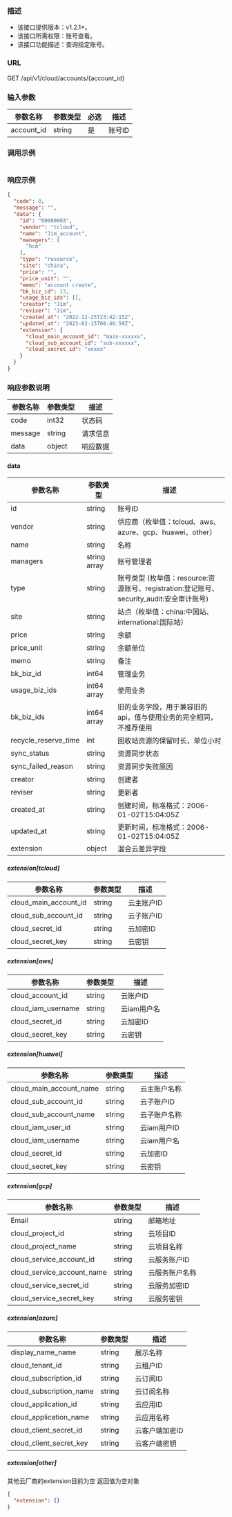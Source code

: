 ### 描述

- 该接口提供版本：v1.2.1+。
- 该接口所需权限：账号查看。
- 该接口功能描述：查询指定账号。

### URL

GET /api/v1/cloud/accounts/{account_id}

### 输入参数

| 参数名称       | 参数类型   | 必选 | 描述   |
|------------|--------|----|------|
| account_id | string | 是  | 账号ID |

### 调用示例

```json
```

### 响应示例

```json
{
  "code": 0,
  "message": "",
  "data": {
    "id": "00000003",
    "vendor": "tcloud",
    "name": "Jim_account",
    "managers": [
      "hcm"
    ],
    "type": "resource",
    "site": "china",
    "price": "",
    "price_unit": "",
    "memo": "account create",
    "bk_biz_id": 13,
    "usage_biz_ids": [],
    "creator": "Jim",
    "reviser": "Jim",
    "created_at": "2022-12-25T23:42:15Z",
    "updated_at": "2023-02-15T08:46:59Z",
    "extension": {
      "cloud_main_account_id": "main-xxxxxx",
      "cloud_sub_account_id": "sub-xxxxxx",
      "cloud_secret_id": "xxxxx"
    }
  }
}
```

### 响应参数说明

| 参数名称    | 参数类型   | 描述   |
|---------|--------|------|
| code    | int32  | 状态码  |
| message | string | 请求信息 |
| data    | object | 响应数据 |

#### data

| 参数名称                 | 参数类型         | 描述                                                               |
|----------------------|--------------|------------------------------------------------------------------|
| id                   | string       | 账号ID                                                             |
| vendor               | string       | 供应商（枚举值：tcloud、aws、azure、gcp、huawei、other）                       |
| name                 | string       | 名称                                                               |
| managers             | string array | 账号管理者                                                            |
| type                 | string       | 账号类型 (枚举值：resource:资源账号、registration:登记账号、security_audit:安全审计账号) |
| site                 | string       | 站点（枚举值：china:中国站、international:国际站）                              |
| price                | string       | 余额                                                               |
| price_unit           | string       | 余额单位                                                             |
| memo                 | string       | 备注                                                               |
| bk_biz_id            | int64        | 管理业务                                                             |
| usage_biz_ids        | int64 array  | 使用业务                                                             |
| bk_biz_ids           | int64 array  | 旧的业务字段，用于兼容旧的api，值与使用业务的完全相同，不推荐使用                               |
| recycle_reserve_time | int          | 回收站资源的保留时长，单位小时                                                  |
| sync_status          | string       | 资源同步状态                                                           |
| sync_failed_reason   | string       | 资源同步失败原因                                                         |
| creator              | string       | 创建者                                                              |
| reviser              | string       | 更新者                                                              |
| created_at           | string       | 创建时间，标准格式：2006-01-02T15:04:05Z                                   |
| updated_at           | string       | 更新时间，标准格式：2006-01-02T15:04:05Z                                   |
| extension            | object       | 混合云差异字段                                                          |

##### extension[tcloud]

| 参数名称                  | 参数类型   | 描述     |
|-----------------------|--------|--------|
| cloud_main_account_id | string | 云主账户ID |
| cloud_sub_account_id  | string | 云子账户ID |
| cloud_secret_id       | string | 云加密ID  |
| cloud_secret_key      | string | 云密钥    |

##### extension[aws]

| 参数名称               | 参数类型   | 描述      |
|--------------------|--------|---------|
| cloud_account_id   | string | 云账户ID   |
| cloud_iam_username | string | 云iam用户名 |
| cloud_secret_id    | string | 云加密ID   |
| cloud_secret_key   | string | 云密钥     |

##### extension[huawei]

| 参数名称                    | 参数类型   | 描述       |
|-------------------------|--------|----------|
| cloud_main_account_name | string | 云主账户名称   |
| cloud_sub_account_id    | string | 云子账户ID   |
| cloud_sub_account_name  | string | 云子账户名称   |
| cloud_iam_user_id       | string | 云iam用户ID |
| cloud_iam_username      | string | 云iam用户名  |
| cloud_secret_id         | string | 云加密ID    |
| cloud_secret_key        | string | 云密钥      |

##### extension[gcp]

| 参数名称                       | 参数类型   | 描述      |
|----------------------------|--------|---------|
| Email                      | string | 邮箱地址    |
| cloud_project_id           | string | 云项目ID   |
| cloud_project_name         | string | 云项目名称   |
| cloud_service_account_id   | string | 云服务账户ID |
| cloud_service_account_name | string | 云服务账户名称 |
| cloud_service_secret_id    | string | 云服务加密ID |
| cloud_service_secret_key   | string | 云服务密钥   |

##### extension[azure]

| 参数名称                    | 参数类型   | 描述       |
|-------------------------|--------|----------|
| display_name_name       | string | 展示名称     |
| cloud_tenant_id         | string | 云租户ID    |
| cloud_subscription_id   | string | 云订阅ID    |
| cloud_subscription_name | string | 云订阅名称    |
| cloud_application_id    | string | 云应用ID    |
| cloud_application_name  | string | 云应用名称    |
| cloud_client_secret_id  | string | 云客户端加密ID |
| cloud_client_secret_key | string | 云客户端密钥   |

#####  extension[other]

其他云厂商的extension目前为空
返回值为空对象
```json
{
  "extension": {}
}
```